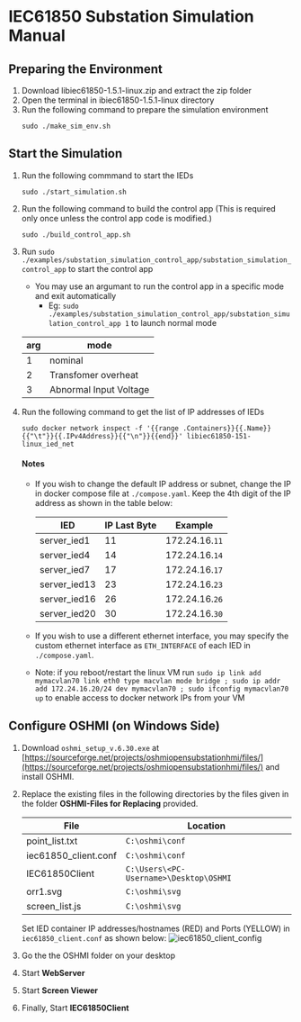 #  IEC61850 Substation Simulation Manual
## Preparing the Environment

1. Download libiec61850-1.5.1-linux.zip and extract the zip folder
2. Open the terminal in ibiec61850-1.5.1-linux directory
3. Run the following command to prepare the simulation environment
    ```
    sudo ./make_sim_env.sh
    ```

## Start the Simulation
1. Run the following commmand to start the IEDs
    ```
    sudo ./start_simulation.sh
    ```
2. Run the following command to build the control app (This is required only once unless the control app code is modified.)
    ```
    sudo ./build_control_app.sh
    ```
3. Run `sudo ./examples/substation_simulation_control_app/substation_simulation_control_app` to start the control app
    - You may use an argumant to run the control app in a specific mode and exit automatically
      - Eg: `sudo ./examples/substation_simulation_control_app/substation_simulation_control_app 1` to launch normal mode

    | arg | mode    |
    |-----|---------|
    | 1   | nominal |
    | 2   | Transfomer overheat |
    | 3   | Abnormal Input Voltage |

4.  Run the following command to get the list of IP addresses of IEDs
    ```
    sudo docker network inspect -f '{{range .Containers}}{{.Name}}{{"\t"}}{{.IPv4Address}}{{"\n"}}{{end}}' libiec61850-151-linux_ied_net
    ```
    
    #### Notes
    - If you wish to change the default IP address or subnet, change the IP in docker compose file at  `./compose.yaml`. Keep the 4th digit of the IP address as shown in the table below:
      
        | IED | IP Last Byte | Example |
        |-----|---------|---------|
        | server_ied1   | 11 | 172.24.16.`11` |
        | server_ied4   | 14 | 172.24.16.`14` |
        | server_ied7   | 17 | 172.24.16.`17` |
        | server_ied13   | 23 | 172.24.16.`23` |
        | server_ied16   | 26 | 172.24.16.`26` |
        | server_ied20   | 30 | 172.24.16.`30` |

    - If you wish to use a different ethernet interface, you may specify the custom ethernet interface as `ETH_INTERFACE` of each IED in `./compose.yaml`. 

    - Note: if you reboot/restart the linux VM run `sudo ip link add mymacvlan70 link eth0 type macvlan mode bridge ; sudo ip addr add 172.24.16.20/24 dev mymacvlan70 ; sudo ifconfig mymacvlan70 up` to enable access to docker network IPs from your VM

## Configure OSHMI (on Windows Side)

1. Download `oshmi_setup_v.6.30.exe` at [https://sourceforge.net/projects/oshmiopensubstationhmi/files/](https://sourceforge.net/projects/oshmiopensubstationhmi/files/) and install OSHMI.
2. Replace the existing files in the following directories by the files given in the folder **OSHMI-Files for Replacing** provided.
   
    | File | Location    |
    |-----|---------|
    | point_list.txt   | `C:\oshmi\conf` |
    | iec61850_client.conf | `C:\oshmi\conf` |
    | IEC61850Client   | `C:\Users\<PC-Username>\Desktop\OSHMI` |
    | orr1.svg   | `C:\oshmi\svg` |
    | screen_list.js | `C:\oshmi\svg` |

    Set IED container IP addresses/hostnames (RED) and Ports (YELLOW) in `iec61850_client.conf` as shown below:
    ![iec61850_client_config](https://github.com/jware-automation/substation-simulation-instructions/assets/83968050/72bb8b4f-272c-4b54-93ac-0d94f17a2bd2)


4. Go the the OSHMI folder on your desktop
5. Start **WebServer**
6. Start **Screen Viewer**
7. Finally, Start **IEC61850Client**
